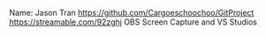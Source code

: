 Name: Jason Tran
https://github.com/Cargoeschoochoo/GitProject
https://streamable.com/92zghj
OBS Screen Capture and VS Studios
